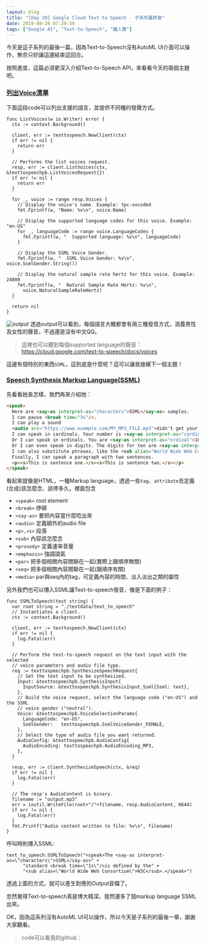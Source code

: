 ```yaml
---
layout: blog
title: "[Day 20] Google Cloud Text-to-Speech - 子系列最終章"
date: 2019-09-28 07:29:59
tags: ["Google AI", "Text-to-Speech", "鐵人賽"]
---
```

今天是這子系列的最後一篇，因為Text-to-Speech沒有AutoML UI介面可以操作，無奈只好讓這邊結束這回合。

按照進度，這篇必須更深入介紹Text-to-Speech API，來看看今天的兩個主題吧。

### [列出Voice清單](https://cloud.google.com/text-to-speech/docs/list-voices)
下面這段code可以列出支援的語言，並提供不同種的發聲方式。

<!-- more -->

```golang
func ListVoices(w io.Writer) error {
  ctx := context.Background()

  client, err := texttospeech.NewClient(ctx)
  if err != nil {
    return err
  }

  // Performs the list voices request.
  resp, err := client.ListVoices(ctx, &texttospeechpb.ListVoicesRequest{})
  if err != nil {
    return err
  }

  for _, voice := range resp.Voices {
    // Display the voice's name. Example: tpc-vocoded
    fmt.Fprintf(w, "Name: %v\n", voice.Name)

    // Display the supported language codes for this voice. Example: "en-US"
    for _, languageCode := range voice.LanguageCodes {
      fmt.Fprintf(w, "  Supported language: %v\n", languageCode)
    }

    // Display the SSML Voice Gender.
    fmt.Fprintf(w, "  SSML Voice Gender: %v\n", voice.SsmlGender.String())

    // Display the natural sample rate hertz for this voice. Example: 24000
    fmt.Fprintf(w, "  Natural Sample Rate Hertz: %v\n",
      voice.NaturalSampleRateHertz)
  }

  return nil
}
```

![output](output.jpg)
透過output可以看到，每個語言大概都會有兩三種發音方式，涵蓋男性及女性的聲音，不過還是沒有中文QQ。
> 這裡也可以聽到每個supported language的聲音：https://cloud.google.com/text-to-speech/docs/voices

這邊有個特別的東西`SSML`，這到底是什麼呢？這可以讓我接續下一個主題！

### [Speech Synthesis Markup Language(SSML)](https://cloud.google.com/text-to-speech/docs/ssml)
先看看她長怎樣，我們再來介紹他：
```html
<speak>
  Here are <say-as interpret-as="characters">SSML</say-as> samples.
  I can pause <break time="3s"/>.
  I can play a sound
  <audio src="https://www.example.com/MY_MP3_FILE.mp3">didn't get your MP3 audio file</audio>.
  I can speak in cardinals. Your number is <say-as interpret-as="cardinal">10</say-as>.
  Or I can speak in ordinals. You are <say-as interpret-as="ordinal">10</say-as> in line.
  Or I can even speak in digits. The digits for ten are <say-as interpret-as="characters">10</say-as>.
  I can also substitute phrases, like the <sub alias="World Wide Web Consortium">W3C</sub>.
  Finally, I can speak a paragraph with two sentences.
  <p><s>This is sentence one.</s><s>This is sentence two.</s></p>
</speak>
```

看起來就像是HTML，一種Markup language，透過一些`tag`、`attribute`去定義(合成)該怎麼念、該停多久。裡面包含
- `<speak>` root element
- `<break>` 停頓
- `<say‑as>` 要把內容當什麼唸出來
- `<audio>` 定義額外的audio file
- `<p>,<s>` 段落
- `<sub>` 內容該怎麼念
- `<prosody>` 定義速率音量
- `<emphasis>` 強調語氣
- `<par>` 把多個相關內容關聯在一起(實際上跟順序無關)
- `<seq>` 把多個相關內容關聯在一起(跟順序有關)
- `<media>` par與seq內的tag，可定義內容的時間、淡入淡出之類的屬性

另外我們也可以傳入SSML讓Text-to-speech發音，像是下面的例子：
```golang
func SSMLToSpeech(text string) {
  var root string = "./testdata/text_to_speech"
  // Instantiates a client.
  ctx := context.Background()

  client, err := texttospeech.NewClient(ctx)
  if err != nil {
    log.Fatal(err)
  }

  // Perform the text-to-speech request on the text input with the selected
  // voice parameters and audio file type.
  req := texttospeechpb.SynthesizeSpeechRequest{
    // Set the text input to be synthesized.
    Input: &texttospeechpb.SynthesisInput{
      InputSource: &texttospeechpb.SynthesisInput_Ssml{Ssml: text},
    },
    // Build the voice request, select the language code ("en-US") and the SSML
    // voice gender ("neutral").
    Voice: &texttospeechpb.VoiceSelectionParams{
      LanguageCode: "en-US",
      SsmlGender:   texttospeechpb.SsmlVoiceGender_FEMALE,
    },
    // Select the type of audio file you want returned.
    AudioConfig: &texttospeechpb.AudioConfig{
      AudioEncoding: texttospeechpb.AudioEncoding_MP3,
    },
  }

  resp, err := client.SynthesizeSpeech(ctx, &req)
  if err != nil {
    log.Fatal(err)
  }

  // The resp's AudioContent is binary.
  filename := "output.mp3"
  err = ioutil.WriteFile(root+"/"+filename, resp.AudioContent, 0644)
  if err != nil {
    log.Fatal(err)
  }
  fmt.Printf("Audio content written to file: %v\n", filename)
}
```

呼叫時則傳入SSML:
```golang
text_to_speech.SSMLToSpeech("<speak>The <say-as interpret-as=\"characters\">SSML</say-as>" +
      "standard <break time=\"1s\"/>is defined by the" +
      "<sub alias=\"World Wide Web Consortium\">W3C</sub>.</speak>")
```
透過上面的方式，就可以產生對應的Output音檔了。

忽然覺得Text-to-speech真是博大精深，竟然還多了個markup language SSML出來。

OK，因為這系列沒有AutoML UI可以操作，所以今天是子系列的最後一章，謝謝大家觀看。
> code可以看我的github：

